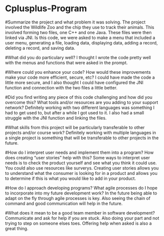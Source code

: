 # Cplusplus-Program

#Summarize the project and what problem it was solving.
The project involved the Wildlife Zoo and the chip they use to track their animals. This involved forming two files, one C++ and one Java. These files were then linked via JNI. Is this code, we were asked to make a menu that included a user menu, generating a file, loading data, displaying data, adding a record, deleting a record, and saving data.

#What did you do particulary well?
I thought I wrote the code pretty well with the menus and functions that were asked in the prompt. 

#Where could you enhance your code? How would these improvements make your code more efficient, secure, etc?
I could have made the code a little more secure, and I also thought I could have configured the JNI function and connection with the two files a little better.

#Did you find writing any piece of this code challenging and how did you overcome this? What tools and/or resources are you adding to your support network?
Definitely working with two different languages was something I had to get used to, but after a while I got used to it. I also had a small struggle with the JNI function and linking the files.

#What skills from this project will be particularly transferable to other projects and/or course work?
Definitely working with multiple languages in a single project is something that will be transferable to other projects in the future.

#How do I interpret user needs and implement them into a program? How does creating “user stories” help with this?
Some ways to interpret user needs is to check the product yourself and see what you think it could use. You could also use resources like surverys. Creating user stories allows you to understand what the consumer is looking for in a product and allows you to determine if this is what you would like to add in your product.

#How do I approach developing programs? What agile processes do I hope to incorporate into my future development work?
In the future being able to adapt on the fly through agile processes is key. Also seeing the chain of command and good communication will help in the future.

#What does it mean to be a good team member in software development?
Communicate and ask for help if you are stuck. Also doing your part and not trying to step on someone elses toes. Offering help when asked is also a great thing.
